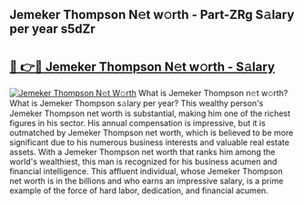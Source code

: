 ## Jemeker Thompson N𝚎t w𝚘rth - Part-ZRg S𝚊lary per year s5dZr

# <h2><a href="http://gc543rm.nevu.top/?p=Jemeker+Thompson">🔗 👉🔴 Jemeker Thompson N𝚎t w𝚘rth - S𝚊lary</a></h2>

[![Jemeker Thompson N𝚎t W𝚘rth](https://i.imgur.com/Oavwk0R.jpeg)](http://gc543rm.nevu.top/?p=Jemeker+Thompson)
What is Jemeker Thompson n𝚎t w𝚘rth? What is Jemeker Thompson s𝚊lary per year?
This wealthy person's Jemeker Thompson net worth is substantial, making him one of the richest figures in his sector. His annual compensation is impressive, but it is outmatched by Jemeker Thompson net worth, which is believed to be more significant due to his numerous business interests and valuable real estate assets. With a Jemeker Thompson net worth that ranks him among the world's wealthiest, this man is recognized for his business acumen and financial intelligence. This affluent individual, whose Jemeker Thompson net worth is in the billions and who earns an impressive salary, is a prime example of the force of hard labor, dedication, and financial acumen.
